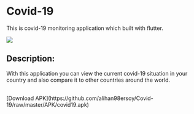 # Covid-19

This is covid-19 monitoring application which built with flutter.

![](Medya1.gif)

## Description:

With this application you can view the current covid-19 situation in your country and also compare it to other countries around the world.



<br>
[Download APK](https://github.com/alihan98ersoy/Covid-19/raw/master/APK/covid19.apk)









